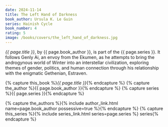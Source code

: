 ```yaml
---
date: 2024-11-14
title: The Left Hand of Darkness
book_author: Ursula K. Le Guin
series: Hainish Cycle
book_number: 4
rating: 5
image: /books/covers/the_left_hand_of_darkness.jpg
---
```


<cite class="book-title">{{ page.title }}</cite>, by <span
class="author-name">{{ page.book_author }}</span>, is part of the <span
class="book-series">{{ page.series }}</span>. It follows Genly Ai, an envoy
from the Ekumen, as he attempts to bring the androgynous world of Winter into
an interstellar civilization, exploring themes of gender, politics, and human
connection through his relationship with the enigmatic Gethenian, Estraven.

{% capture this_book %}<cite class="book-title">{{ page.title }}</cite>{% endcapture %}
{% capture the_author %}<span class="author-name">{{ page.book_author }}</span>{% endcapture %}
{% capture series %}<span class="book-series">{{ page.series }}</span>{% endcapture %}

{% capture the_authors %}{% include author_link.html name=page.book_author possessive=true %}{% endcapture %}
{% capture this_series %}{% include series_link.html series=page.series %} series{% endcapture %}
